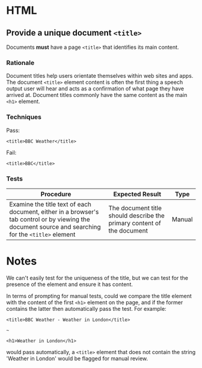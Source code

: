 # HTML

## Provide a unique document `<title>`

Documents **must** have a page `<title>` that identifies its main content.

### Rationale

Document titles help users orientate themselves within web sites and apps. The document `<title>` element content is often the first thing a speech output user will hear and acts as a confirmation of what page they have arrived at. Document titles commonly have the same content as the main `<h1>` element.

### Techniques

Pass:

	<title>BBC Weather</title>

Fail:

	<title>BBC</title>

### Tests

| Procedure | Expected Result | Type | 
| --------- | --------------- | ---- |
| Examine the title text of each document, either in a browser's tab control or by viewing the document source and searching for the `<title>` element | The document title should describe the primary content of the document | Manual |

# Notes

We can't easily test for the uniqueness of the title, but we can test for the presence of the element and ensure it has content.

In terms of prompting for manual tests, could we compare the title element with the content of the first `<h1>` element on the page, and if the former contains the latter then automatically pass the test. For example:

	<title>BBC Weather - Weather in London</title>

	~

	<h1>Weather in London</h1>

would pass automatically, a `<title>` element that does not contain the string 'Weather in London' would be flagged for manual review.